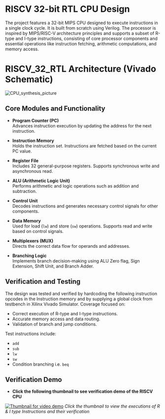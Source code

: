 # RISCV 32-bit RTL CPU Design

The project features a 32-bit MIPS CPU designed to execute instructions in a single clock cycle. It is built from scratch using Verilog. The processor is inspired by MIPS/RISC-V architecture principles and supports a subset of R-type and I-type instructions, consisting of core processor components and essential operations like instruction fetching, arithmetic computations, and memory access.

# RISCV_32_RTL Architecture (Vivado Schematic)

![CPU_synthesis_picture](https://github.com/user-attachments/assets/47b53ce0-1d1e-4cbc-953d-b07b1fb17403)


## Core Modules and Functionality

- **Program Counter (PC)**  
  Advances instruction execution by updating the address for the next instruction.

- **Instruction Memory**  
  Holds the instruction set. Instructions are fetched based on the current PC value.

- **Register File**  
  Includes 32 general-purpose registers. Supports synchronous write and asynchronous read.

- **ALU (Arithmetic Logic Unit)**  
  Performs arithmetic and logic operations such as addition and subtraction.

- **Control Unit**  
  Decodes instructions and generates necessary control signals for other components.

- **Data Memory**  
  Used for load (`lw`) and store (`sw`) operations. Supports read and write based on control signals.

- **Multiplexers (MUX)**  
  Directs the correct data flow for operands and addresses.

- **Branching Logic**  
  Implements branch decision-making using ALU Zero flag, Sign Extension, Shift Unit, and Branch Adder.


## Verification and Testing

The design was tested and verified by hardcoding the following instruction opcodes in the Instruction memory and by supplying a global clock from testbench in Xilinx Vivado Simulator. Coverage focused on:

- Correct execution of R-type and I-type instructions.
- Accurate memory access and data routing.
- Validation of branch and jump conditions.

Test instructions include:
- `add`
- `sub`
- `lw`
- `sw`
- Condition branching i.e. `beq`

  
## Verification Demo 

- **Click the following thumbnail to see verification demo of the RISCV CPU**  

[![Thumbnail for video demo](https://github.com/muhammadfarhan720/RISCV_32_RTL/blob/main/images/thumbnail.jpg)](https://drive.google.com/file/d/1yRraBUmZkpqJb0yo4v_YvGIFItMjVyWn/view?usp=sharing)
*Click the thumbnail to view the executions of R & I type Instructions and their verification*

